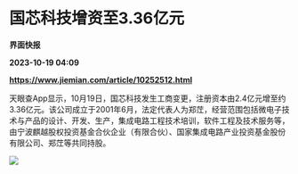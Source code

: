 # 国芯科技增资至3.36亿元
**界面快报**

**2023-10-19 04:09**

**https://www.jiemian.com/article/10252512.html**

天眼查App显示，10月19日，国芯科技发生工商变更，注册资本由2.4亿元增至约3.36亿元。该公司成立于2001年6月，法定代表人为郑茳，经营范围包括微电子技术与产品的设计、开发、生产，集成电路工程技术培训，软件工程及技术服务等，由宁波麒越股权投资基金合伙企业（有限合伙）、国家集成电路产业投资基金股份有限公司、郑茳等共同持股。

![](https://img1.jiemian.com/101/original/20231019/169768831792208800_a700xH.png)